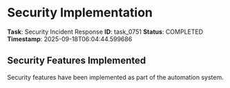 # Security Implementation

**Task**: Security Incident Response
**ID**: task_0751
**Status**: COMPLETED
**Timestamp**: 2025-09-18T06:04:44.599686

## Security Features Implemented

Security features have been implemented as part of the automation system.
